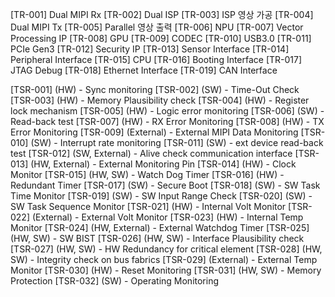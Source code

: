 
[TR-001] Dual MIPI Rx
[TR-002] Dual ISP
[TR-003] ISP 영상 가공
[TR-004] Dual MIPI Tx
[TR-005] Parallel 영상 출력
[TR-006] NPU
[TR-007] Vector Processing IP
[TR-008] GPU
[TR-009] CODEC
[TR-010] USB3.0
[TR-011] PCIe Gen3
[TR-012] Security IP
[TR-013] Sensor Interface
[TR-014] Peripheral Interface
[TR-015] CPU
[TR-016] Booting Interface
[TR-017] JTAG Debug
[TR-018] Ethernet Interface
[TR-019] CAN Interface


[TSR-001] (HW) - Sync monitoring
[TSR-002] (SW) - Time-Out Check
[TSR-003] (HW) - Memory Plausibility check
[TSR-004] (HW) - Register lock mechanism
[TSR-005] (HW) - Logic error monitoring
[TSR-006] (SW) - Read-back test
[TSR-007] (HW) - RX Error Monitoring
[TSR-008] (HW) - TX Error Monitoring
[TSR-009] (External) - External MIPI Data Monitoring
[TSR-010] (SW) - Interrupt rate monitoring
[TSR-011] (SW) - ext device read-back test
[TSR-012] (SW, External) - Alive check communication interface
[TSR-013] (HW, External) - External Monitoring Pin
[TSR-014] (HW) - Clock Monitor
[TSR-015] (HW, SW) - Watch Dog Timer
[TSR-016] (HW) - Redundant Timer
[TSR-017] (SW) - Secure Boot
[TSR-018] (SW) - SW Task Time Monitor
[TSR-019] (SW) - SW Input Range Check
[TSR-020] (SW) - SW Task Sequence Monitor
[TSR-021] (HW) - Internal Volt Monitor
[TSR-022] (External) - External Volt Monitor
[TSR-023] (HW) - Internal Temp Monitor
[TSR-024] (HW, External) - External Watchdog Timer
[TSR-025] (HW, SW) - SW BIST
[TSR-026] (HW, SW) - Interface Plausibility check
[TSR-027] (HW, SW) - HW Redundancy for critical element
[TSR-028] (HW, SW) - Integrity check on bus fabrics
[TSR-029] (External) - External Temp Monitor
[TSR-030] (HW) - Reset Monitoring
[TSR-031] (HW, SW) - Memory Protection
[TSR-032] (SW) - Operating Monitoring